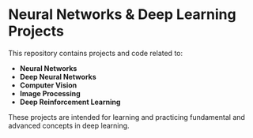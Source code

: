 # Neural Networks & Deep Learning Projects

This repository contains projects and code related to:

- **Neural Networks**  
- **Deep Neural Networks**  
- **Computer Vision**  
- **Image Processing**  
- **Deep Reinforcement Learning**  

These projects are intended for learning and practicing fundamental and advanced concepts in deep learning.
